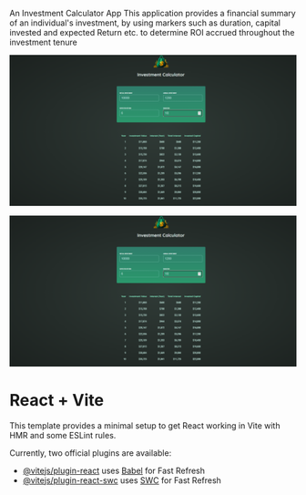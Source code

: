 An Investment Calculator App
This application provides a financial summary of an individual's investment, by using markers such as duration, capital invested and expected Return etc. to determine ROI accrued throughout the investment tenure

![investment calculator](src/assets/ic.png)

![investment calculator](src/assets/ic.png)



# React + Vite
This template provides a minimal setup to get React working in Vite with HMR and some ESLint rules.

Currently, two official plugins are available:

- [@vitejs/plugin-react](https://github.com/vitejs/vite-plugin-react/blob/main/packages/plugin-react/README.md) uses [Babel](https://babeljs.io/) for Fast Refresh
- [@vitejs/plugin-react-swc](https://github.com/vitejs/vite-plugin-react-swc) uses [SWC](https://swc.rs/) for Fast Refresh
